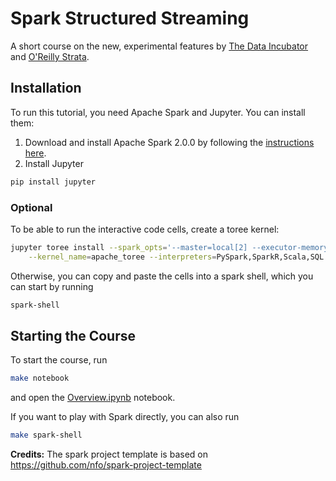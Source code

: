 # Spark Structured Streaming

A short course on the new, experimental features by [The Data Incubator](https://www.thedataincubator.com/) and [O'Reilly Strata](http://conferences.oreilly.com/strata).

## Installation

To run this tutorial, you need Apache Spark and Jupyter.  You can install them:

1. Download and install Apache Spark 2.0.0 by following the [instructions here](http://spark.apache.org/docs/latest/).
2. Install Jupyter
```bash
pip install jupyter
```

### Optional
To be able to run the interactive code cells, create a toree kernel:
```bash
jupyter toree install --spark_opts='--master=local[2] --executor-memory 4g --driver-memory 4g' \
    --kernel_name=apache_toree --interpreters=PySpark,SparkR,Scala,SQL --spark_home=$SPARK_HOME
```

Otherwise, you can copy and paste the cells into a spark shell, which you can start by running
```bash
spark-shell
```

## Starting the Course
To start the course, run
```bash
make notebook
```
and open the [Overview.ipynb](http://localhost:9000/notebooks/Overview.ipynb) notebook.

If you want to play with Spark directly, you can also run
```bash
make spark-shell
```

**Credits:** The spark project template is based on https://github.com/nfo/spark-project-template
